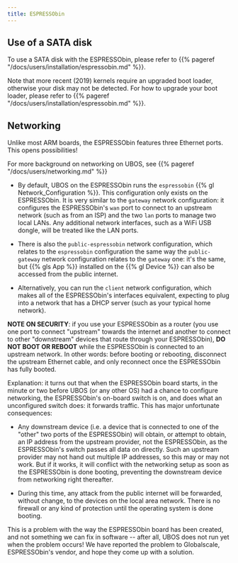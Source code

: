 ```yaml
---
title: ESPRESSObin
---
```


## Use of a SATA disk

To use a SATA disk with the ESPRESSObin, please refer to
{{% pageref "/docs/users/installation/espressobin.md" %}}.

Note that more recent (2019) kernels require an upgraded boot loader, otherwise your
disk may not be detected. For how to upgrade your boot loader, please refer to
{{% pageref "/docs/users/installation/espressobin.md" %}}.

## Networking

Unlike most ARM boards, the ESPRESSObin features three Ethernet ports. This opens
possibilities!

For more background on networking on UBOS, see {{% pageref "/docs/users/networking.md" %}}

* By default, UBOS on the ESPRESSObin runs the ``espressobin`` {{% gl Network_Configuration %}}.
  This configuration only exists on the ESPRESSObin. It is very similar to the ``gateway``
  network configuration: it configures the ESPRESSObin's ``wan`` port to connect to
  an upstream network (such as from an ISP) and the two ``lan`` ports to manage two
  local LANs. Any additional network interfaces, such as a WiFi USB dongle, will be treated
  like the LAN ports.

* There is also the ``public-espressobin`` network configuration, which relates to
  the ``espressobin`` configuration the same way the ``public-gateway`` network
  configuration relates to the ``gateway`` one: it's the same, but {{% gls App %}} installed
  on the {{% gl Device %}} can also be accessed from the public internet.

* Alternatively, you can run the ``client`` network configuration, which makes all
  of the ESPRESSObin's interfaces equivalent, expecting to plug into a network that has
  a DHCP server (such as your typical home network).

**NOTE ON SECURITY**: if you use your ESPRESSObin as a router (you use one port to
connect "upstream" towards the internet and another to connect to other "downstream"
devices that route through your ESPRESSObin), **DO NOT BOOT OR REBOOT** while the ESPRESSObin
is connected to an upstream network. In other words: before booting or rebooting, disconnect the
upstream Ethernet cable, and only reconnect once the ESPRESSObin has fully booted.

Explanation: it turns out that when the ESPRESSObin board starts, in the minute or two
before UBOS (or any other OS) had a chance to configure networking, the ESPRESSObin's
on-board switch is on, and does what an unconfigured switch does: it forwards traffic.
This has major unfortunate consequences:

* Any downstream device (i.e. a device that is connected to one of the "other" two ports
  of the ESPRESSObin) will obtain, or attempt to obtain, an IP address from the upstream
  provider, not the ESPRESSObin, as the ESPRESSObin's switch passes all data on directly.
  Such an upstream provider may not hand out multiple IP addresses, so this may or may not
  work. But if it works, it will conflict with the networking setup as soon as the ESPRESSObin
  is done booting, preventing the downstream device from networking right thereafter.

* During this time, any attack from the public internet will be forwarded, without change,
  to the devices on the local area network. There is no firewall or any kind of protection
  until the operating system is done booting.

This is a problem with the way the ESPRESSObin board has been created, and not something
we can fix in software -- after all, UBOS does not run yet when the problem occurs! We
have reported the problem to Globalscale, ESPRESSObin's vendor, and hope they come up
with a solution.

